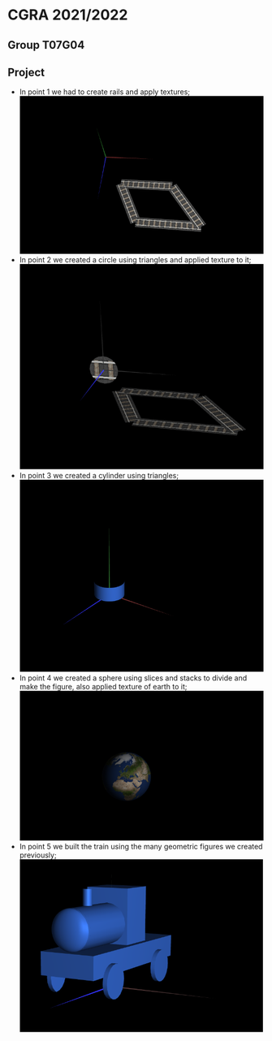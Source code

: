 # CGRA 2021/2022

## Group T07G04

## Project

- In point 1 we had to create rails and apply textures;
![Screenshot 1](screenshots/cgra-t07g04-proj-1.png)  
- In point 2 we created a circle using triangles and applied texture to it;
![Screenshot 2](screenshots/cgra-t07g04-proj-2.png)
- In point 3 we created a cylinder using triangles;
![Screenshot 3](screenshots/cgra-t07g04-proj-3.png)
- In point 4 we created a sphere using slices and stacks to divide and make the figure, also applied texture of earth to it;
![Screenshot 4](screenshots/cgra-t07g04-proj-4.png)
- In point 5 we built the train using the many geometric figures we created previously;
![Screenshot 5](screenshots/cgra-t07g04-proj-5.png)
